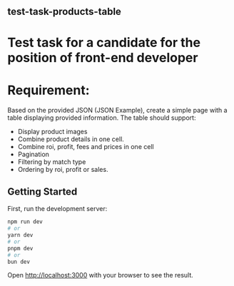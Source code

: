 ## test-task-products-table
# Test task for a candidate for the position of front-end developer

# Requirement:

Based on the provided JSON (JSON Example), create a simple page with a table displaying provided information.
The table should support:
* Display product images
* Combine product details in one cell.
* Combine roi, profit, fees and prices in one cell
* Pagination
* Filtering by match type
* Ordering by roi, profit or sales.



## Getting Started

First, run the development server:

```bash
npm run dev
# or
yarn dev
# or
pnpm dev
# or
bun dev
```

Open [http://localhost:3000](http://localhost:3000) with your browser to see the result.
